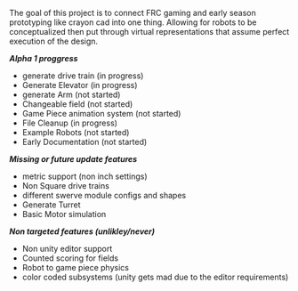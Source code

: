 The goal of this project is to connect FRC gaming and early season prototyping like crayon cad into one thing. Allowing for robots to be conceptualized then put through virtual representations that assume perfect execution of the design.

***Alpha 1 proggress***
- generate drive train (in progress)
- Generate Elevator (in progress)
- generate Arm (not started)
- Changeable field (not started)
- Game Piece animation system (not started)
- File Cleanup (in progress)
- Example Robots (not started)
- Early Documentation (not started)

***Missing or future update features***
- metric support (non inch settings)
- Non Square drive trains
- different swerve module configs and shapes
- Generate Turret
- Basic Motor simulation

***Non targeted features (unlikley/never)***
- Non unity editor support
- Counted scoring for fields
- Robot to game piece physics
- color coded subsystems (unity gets mad due to the editor requirements)
